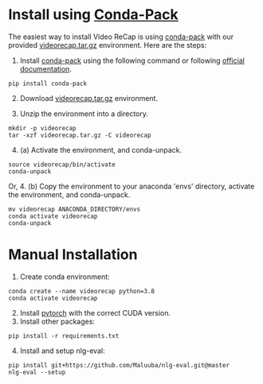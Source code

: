 # Install using [Conda-Pack](https://conda.github.io/conda-pack/)

The easiest way to install Video ReCap is using [conda-pack](https://conda.github.io/conda-pack/) with our provided [videorecap.tar.gz](https://drive.google.com/file/d/1lHm_-niZGW5f9bIT81ZWtMLH2pttI_lq/view?usp=sharing) environment. Here are the steps:

1. Install [conda-pack](https://conda.github.io/conda-pack/) using the following command or following [official documentation](https://conda.github.io/conda-pack/).
```
pip install conda-pack
```
2. Download [videorecap.tar.gz](https://drive.google.com/file/d/1lHm_-niZGW5f9bIT81ZWtMLH2pttI_lq/view?usp=sharing) environment.

3. Unzip the environment into a directory.
```
mkdir -p videorecap
tar -xzf videorecap.tar.gz -C videorecap
```

4. (a) Activate the environment, and conda-unpack.
```
source videorecap/bin/activate
conda-unpack
```
Or, 4. (b) Copy the environment to your anaconda 'envs' directory, activate the environment, and conda-unpack.
```
mv videorecap ANACONDA_DIRECTORY/envs
conda activate videorecap
conda-unpack
```

# Manual Installation
1. Create conda environment:
```
conda create --name videorecap python=3.8
conda activate videorecap
```
2. Install [pytorch](https://pytorch.org) with the correct CUDA version.
3. Install other packages:
```
pip install -r requirements.txt
```
4. Install and setup nlg-eval:
```
pip install git+https://github.com/Maluuba/nlg-eval.git@master
nlg-eval --setup
```